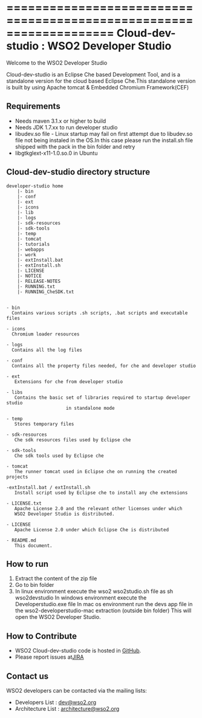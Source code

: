 ===================================================================
  Cloud-dev-studio : WSO2 Developer Studio
=====================================================================

Welcome to the WSO2 Developer Studio

Cloud-dev-studio is an Eclipse Che based Development Tool, and is a standalone version for the cloud based Eclipse Che.This standalone version is built by using Apache tomcat & Embedded Chromium Framework(CEF)

## Requirements

* Needs maven 3.1.x or higher to build
* Needs JDK 1.7.xx to run developer studio
* libudev.so file - Linux startup may fail on first attempt due to libudev.so file not  being instaled in the OS.In this case please run the install.sh file shipped with the pack in the bin folder and retry
* libgtkglext-x11-1.0.so.0 in Ubuntu

## Cloud-dev-studio directory structure

	developer-studio home
		|- bin
        |- conf
        |- ext
        |- icons
        |- lib
        |- logs
        |- sdk-resources
        |- sdk-tools
        |- temp
        |- tomcat
        |- tutorials
        |- webapps
        |- work
        |- extInstall.bat
        |- extInstall.sh
        |- LICENSE
        |- NOTICE
        |- RELEASE-NOTES
        |- RUNNING.txt
        |- RUNNING_CheSDK.txt


    - bin
	  Contains various scripts .sh scripts, .bat scripts and executable files

    - icons
	  Chromium loader resources

    - logs
	  Contains all the log files

    - conf
	  Contains all the property files needed, for che and developer studio

    - ext
	   Extensions for che from developer studio

    - libs
       Contains the basic set of libraries required to startup developer studio
	                      in standalone mode

    - temp
	   Stores temporary files

	- sdk-resources
	   Che sdk resources files used by Eclipse che

	- sdk-tools
       Che sdk tools used by Eclipse che

    - tomcat
       The runner tomcat used in Eclipse che on running the created projects

    -extInstall.bat / extInstall.sh
       Install script used by Eclipse che to install any che extensions

    - LICENSE.txt
	   Apache License 2.0 and the relevant other licenses under which
	   WSO2 Developer Studio is distributed.

	- LICENSE
	   Apache License 2.0 under which Eclipse Che is distributed

    - README.md
	   This document.


## How to run

1) Extract the content of the zip file
2) Go to bin folder
3) In linux environment execute the wso2 wso2studio.sh file as sh wso2devstudio
   In windows environment execute the Developerstudio.exe file
   In mac os environment run the devs app file in the wso2-developerstudio-mac extraction (outside bin folder)
This will open the WSO2 Developer Studio.

## How to Contribute

* WSO2 Cloud-dev-studio code is hosted in [GitHub](https://github.com/wso2/cloud-dev-studio.git).
* Please report issues at[JIRA](https://wso2.org/jira/browse/TOOLS)

## Contact us

  WSO2 developers can be contacted via the mailing lists:

  * Developers List : dev@wso2.org
  * Architecture List : architecture@wso2.org
